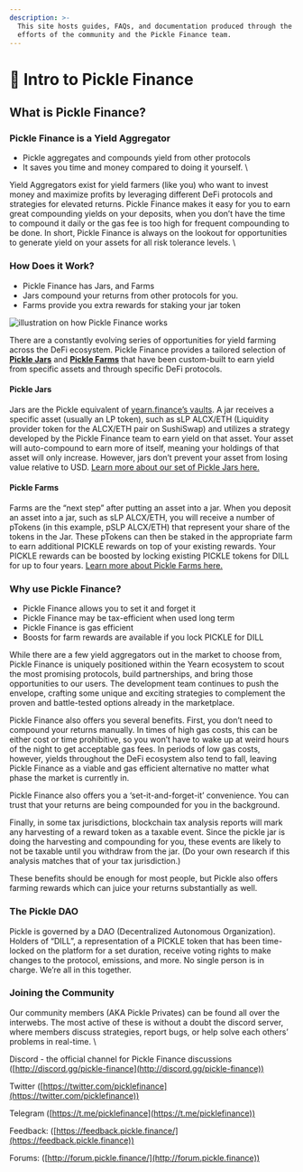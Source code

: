 ```yaml
---
description: >-
  This site hosts guides, FAQs, and documentation produced through the joint
  efforts of the community and the Pickle Finance team.
---
```


# 👋 Intro to Pickle Finance

## What is Pickle Finance? <a href="#docs-internal-guid-77478950-7fff-c628-b3f9-05653f9d9a1e" id="docs-internal-guid-77478950-7fff-c628-b3f9-05653f9d9a1e"></a>

### Pickle Finance is a Yield Aggregator

* Pickle aggregates and compounds yield from other protocols
* It saves you time and money compared to doing it yourself. \


Yield Aggregators exist for yield farmers (like you) who want to invest money and maximize profits by leveraging different DeFi protocols and strategies for elevated returns. Pickle Finance makes it easy for you to earn great compounding yields on your deposits, when you don’t have the time to compound it daily or the gas fee is too high for frequent compounding to be done. In short, Pickle Finance is always on the lookout for opportunities to generate yield on your assets for all risk tolerance levels. \


### How Does it Work?

* Pickle Finance has Jars, and Farms
* Jars compound your returns from other protocols for you.&#x20;
* Farms provide you extra rewards for staking your jar token

![illustration on how Pickle Finance works](https://lh5.googleusercontent.com/0DVNr5AZ2ptRGGu4npwE2xtQ3MiTSgsB\_IkNQ1QC70DBIsrh2XhV6WFdZORCfrsg-4xseWcsX6Tce49yMVgK-zm11MOy30OfgYtvZwlJS4bFyWjVShhljzZ8xCvqdEQV2mhUVvfV)

There are a constantly evolving series of opportunities for yield farming across the DeFi ecosystem. Pickle Finance provides a tailored selection of [**Pickle Jars**](intro-to-pickle-jars.md) and [**Pickle Farms**](introduction.md) that have been custom-built to earn yield from specific assets and through specific DeFi protocols.

#### Pickle Jars

Jars are the Pickle equivalent of [yearn.finance’s vaults](https://docs.yearn.finance/yearn-finance/yvaults/overview). A jar receives a specific asset (usually an LP token), such as sLP ALCX/ETH (Liquidity provider token for the ALCX/ETH pair on SushiSwap) and utilizes a strategy developed by the Pickle Finance team to earn yield on that asset. Your asset will auto-compound to earn more of itself, meaning your holdings of that asset will only increase. However, jars don’t prevent your asset from losing value relative to USD. [Learn more about our set of Pickle Jars here.](current-jar-strategies/)

#### Pickle Farms

Farms are the “next step” after putting an asset into a jar. When you deposit an asset into a jar, such as sLP ALCX/ETH, you will receive a number of pTokens (in this example, pSLP ALCX/ETH) that represent your share of the tokens in the Jar. These pTokens can then be staked in the appropriate farm to earn additional PICKLE rewards on top of your existing rewards. Your PICKLE rewards can be boosted by locking existing PICKLE tokens for DILL for up to four years. [Learn more about Pickle Farms here.](farm-weights.md)

### Why use Pickle Finance?

* Pickle Finance allows you to set it and forget it
* Pickle Finance may be tax-efficient when used long term
* Pickle Finance is gas efficient
* Boosts for farm rewards are available if you lock PICKLE for DILL

While there are a few yield aggregators out in the market to choose from, Pickle Finance is uniquely positioned within the Yearn ecosystem to scout the most promising protocols, build partnerships, and bring those opportunities to our users. The development team continues to push the envelope, crafting some unique and exciting strategies to complement the proven and battle-tested options already in the marketplace.&#x20;

Pickle Finance also offers you several benefits. First, you don’t need to compound your returns manually. In times of high gas costs, this can be either cost or time prohibitive, so you won’t have to wake up at weird hours of the night to get acceptable gas fees. In periods of low gas costs, however, yields throughout the DeFi ecosystem also tend to fall, leaving Pickle Finance as a viable and gas efficient alternative no matter what phase the market is currently in.&#x20;

Pickle Finance also offers you a ‘set-it-and-forget-it’ convenience. You can trust that your returns are being compounded for you in the background.

Finally, in some tax jurisdictions, blockchain tax analysis reports will mark any harvesting of a reward token as a taxable event. Since the pickle jar is doing the harvesting and compounding for you, these events are likely to not be taxable until you withdraw from the jar. (Do your own research if this analysis matches that of your tax jurisdiction.)

These benefits should be enough for most people, but Pickle also offers farming rewards which can juice your returns substantially as well.

### The Pickle DAO

Pickle is governed by a DAO (Decentralized Autonomous Organization). Holders of “DILL”, a representation of a PICKLE token that has been time-locked on the platform for a set duration, receive voting rights to make changes to the protocol, emissions, and more. No single person is in charge. We’re all in this together.&#x20;

### Joining the Community

Our community members (AKA Pickle Privates) can be found all over the interwebs. The most active of these is without a doubt the discord server, where members discuss strategies, report bugs, or help solve each others’ problems in real-time. \


Discord - the official channel for Pickle Finance discussions ([http://discord.gg/pickle-finance](http://discord.gg/pickle-finance))

Twitter ([https://twitter.com/picklefinance](https://twitter.com/picklefinance))

Telegram ([https://t.me/picklefinance](https://t.me/picklefinance))

Feedback: ([https://feedback.pickle.finance/](https://feedback.pickle.finance))

Forums: ([http://forum.pickle.finance/](http://forum.pickle.finance))
